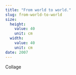 ```yaml
---
title: "From world to world."
slug: from-world-to-world
size:
  height:
    value: 40
    unit: cm
  width:
    value: 40
    unit: cm
date: 2007
---
```


Collage
